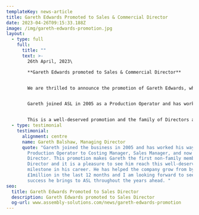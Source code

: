 ```yaml
---
templateKey: news-article
title: Gareth Edwards Promoted to Sales & Commercial Director
date: 2023-04-26T09:15:33.188Z
image: /img/gareth-edwards-promotion.jpg
layout:
  - type: full
    full:
      title: ""
      text: >-
        2﻿6th April, 2023\

        **G﻿areth Edwards promoted to Sales & Commercial Director**


        W﻿e are thrilled to announce the promotion of Gareth Edwards, who has become Sales & Commercial Director.


        G﻿areth joined ASL in 2005 as a Production Operator and has worked his way up the ladder over the last 18 years from roles including; Quality Manager, Costing Manager and Sales Manager.


        T﻿his is a well-deserved promotion and the family of Directors are delighted to have Gareth on the Board as the company continues it's rapid growth journey.
  - type: testimonial
    testimonial:
      alignment: centre
      name: Gareth Balshaw, Managing Director
      quote: "Gareth joined the business in 2005 and has worked his way up from
        Production Operator to Costing Manager, Sales Manager, and now Sales
        Director. This promotion makes Gareth the first non-family member
        Director and it is a pleasure to see him reach this well-deserved
        milestone in his career. He has helped the company grow from by
        £1million in the last 12 months and I am looking forward to seeing the
        success he brings to ASL throughout the years ahead. "
seo:
  title: Gareth Edwards Promoted to Sales Director
  description: Gareth Edwards promoted to Sales Director
  og-url: www.assembly-solutions.com/news/gareth-edwards-promotion
---
```

